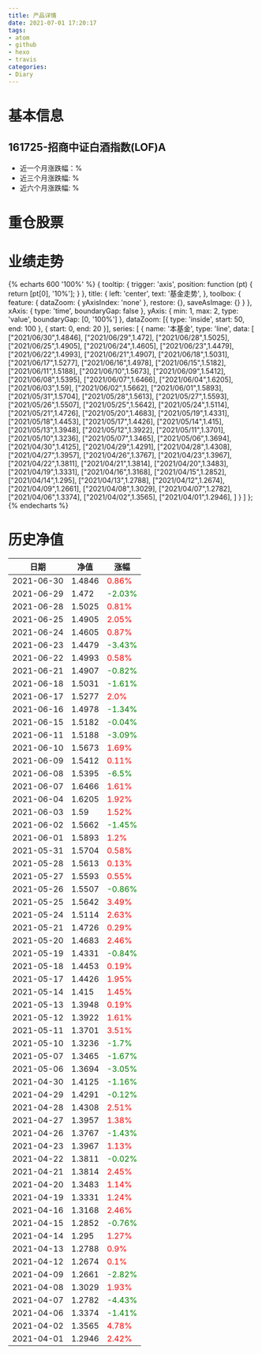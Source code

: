 ```yaml
---
title: 产品详情
date: 2021-07-01 17:20:17
tags:
- atom
- github
- hexo
- travis
categories:
- Diary
---
```


# 基本信息
## 161725-招商中证白酒指数(LOF)A
- 近一个月涨跌幅：%
- 近三个月涨跌幅: %
- 近六个月涨跌幅: %

# 重仓股票
# 业绩走势

{% echarts 600 '100%' %}
{
  tooltip: {
        trigger: 'axis',
        position: function (pt) {
            return [pt[0], '10%'];
        }
    },
    title: {
        left: 'center',
        text: '基金走势',
    },
    toolbox: {
        feature: {
            dataZoom: {
                yAxisIndex: 'none'
            },
            restore: {},
            saveAsImage: {}
        }
    },
    xAxis: {
        type: 'time',
        boundaryGap: false
    },
    yAxis: {
        min: 1,
        max: 2,
        type: 'value',
        boundaryGap: [0, '100%']
    },
    dataZoom: [{
        type: 'inside',
        start: 50,
        end: 100
    }, {
        start: 0,
        end: 20
    }],
    series: [
        {
            name: '本基金',
            type: 'line',
            data: [
["2021/06/30",1.4846],
["2021/06/29",1.472],
["2021/06/28",1.5025],
["2021/06/25",1.4905],
["2021/06/24",1.4605],
["2021/06/23",1.4479],
["2021/06/22",1.4993],
["2021/06/21",1.4907],
["2021/06/18",1.5031],
["2021/06/17",1.5277],
["2021/06/16",1.4978],
["2021/06/15",1.5182],
["2021/06/11",1.5188],
["2021/06/10",1.5673],
["2021/06/09",1.5412],
["2021/06/08",1.5395],
["2021/06/07",1.6466],
["2021/06/04",1.6205],
["2021/06/03",1.59],
["2021/06/02",1.5662],
["2021/06/01",1.5893],
["2021/05/31",1.5704],
["2021/05/28",1.5613],
["2021/05/27",1.5593],
["2021/05/26",1.5507],
["2021/05/25",1.5642],
["2021/05/24",1.5114],
["2021/05/21",1.4726],
["2021/05/20",1.4683],
["2021/05/19",1.4331],
["2021/05/18",1.4453],
["2021/05/17",1.4426],
["2021/05/14",1.415],
["2021/05/13",1.3948],
["2021/05/12",1.3922],
["2021/05/11",1.3701],
["2021/05/10",1.3236],
["2021/05/07",1.3465],
["2021/05/06",1.3694],
["2021/04/30",1.4125],
["2021/04/29",1.4291],
["2021/04/28",1.4308],
["2021/04/27",1.3957],
["2021/04/26",1.3767],
["2021/04/23",1.3967],
["2021/04/22",1.3811],
["2021/04/21",1.3814],
["2021/04/20",1.3483],
["2021/04/19",1.3331],
["2021/04/16",1.3168],
["2021/04/15",1.2852],
["2021/04/14",1.295],
["2021/04/13",1.2788],
["2021/04/12",1.2674],
["2021/04/09",1.2661],
["2021/04/08",1.3029],
["2021/04/07",1.2782],
["2021/04/06",1.3374],
["2021/04/02",1.3565],
["2021/04/01",1.2946],
]
        }
    ]
};
{% endecharts %}

# 历史净值

| 日期 | 净值 | 涨幅 |
| --- | --- | --- |
|2021-06-30|1.4846|<font color=red>0.86%</font>|
|2021-06-29|1.472|<font color=green>-2.03%</font>|
|2021-06-28|1.5025|<font color=red>0.81%</font>|
|2021-06-25|1.4905|<font color=red>2.05%</font>|
|2021-06-24|1.4605|<font color=red>0.87%</font>|
|2021-06-23|1.4479|<font color=green>-3.43%</font>|
|2021-06-22|1.4993|<font color=red>0.58%</font>|
|2021-06-21|1.4907|<font color=green>-0.82%</font>|
|2021-06-18|1.5031|<font color=green>-1.61%</font>|
|2021-06-17|1.5277|<font color=red>2.0%</font>|
|2021-06-16|1.4978|<font color=green>-1.34%</font>|
|2021-06-15|1.5182|<font color=green>-0.04%</font>|
|2021-06-11|1.5188|<font color=green>-3.09%</font>|
|2021-06-10|1.5673|<font color=red>1.69%</font>|
|2021-06-09|1.5412|<font color=red>0.11%</font>|
|2021-06-08|1.5395|<font color=green>-6.5%</font>|
|2021-06-07|1.6466|<font color=red>1.61%</font>|
|2021-06-04|1.6205|<font color=red>1.92%</font>|
|2021-06-03|1.59|<font color=red>1.52%</font>|
|2021-06-02|1.5662|<font color=green>-1.45%</font>|
|2021-06-01|1.5893|<font color=red>1.2%</font>|
|2021-05-31|1.5704|<font color=red>0.58%</font>|
|2021-05-28|1.5613|<font color=red>0.13%</font>|
|2021-05-27|1.5593|<font color=red>0.55%</font>|
|2021-05-26|1.5507|<font color=green>-0.86%</font>|
|2021-05-25|1.5642|<font color=red>3.49%</font>|
|2021-05-24|1.5114|<font color=red>2.63%</font>|
|2021-05-21|1.4726|<font color=red>0.29%</font>|
|2021-05-20|1.4683|<font color=red>2.46%</font>|
|2021-05-19|1.4331|<font color=green>-0.84%</font>|
|2021-05-18|1.4453|<font color=red>0.19%</font>|
|2021-05-17|1.4426|<font color=red>1.95%</font>|
|2021-05-14|1.415|<font color=red>1.45%</font>|
|2021-05-13|1.3948|<font color=red>0.19%</font>|
|2021-05-12|1.3922|<font color=red>1.61%</font>|
|2021-05-11|1.3701|<font color=red>3.51%</font>|
|2021-05-10|1.3236|<font color=green>-1.7%</font>|
|2021-05-07|1.3465|<font color=green>-1.67%</font>|
|2021-05-06|1.3694|<font color=green>-3.05%</font>|
|2021-04-30|1.4125|<font color=green>-1.16%</font>|
|2021-04-29|1.4291|<font color=green>-0.12%</font>|
|2021-04-28|1.4308|<font color=red>2.51%</font>|
|2021-04-27|1.3957|<font color=red>1.38%</font>|
|2021-04-26|1.3767|<font color=green>-1.43%</font>|
|2021-04-23|1.3967|<font color=red>1.13%</font>|
|2021-04-22|1.3811|<font color=green>-0.02%</font>|
|2021-04-21|1.3814|<font color=red>2.45%</font>|
|2021-04-20|1.3483|<font color=red>1.14%</font>|
|2021-04-19|1.3331|<font color=red>1.24%</font>|
|2021-04-16|1.3168|<font color=red>2.46%</font>|
|2021-04-15|1.2852|<font color=green>-0.76%</font>|
|2021-04-14|1.295|<font color=red>1.27%</font>|
|2021-04-13|1.2788|<font color=red>0.9%</font>|
|2021-04-12|1.2674|<font color=red>0.1%</font>|
|2021-04-09|1.2661|<font color=green>-2.82%</font>|
|2021-04-08|1.3029|<font color=red>1.93%</font>|
|2021-04-07|1.2782|<font color=green>-4.43%</font>|
|2021-04-06|1.3374|<font color=green>-1.41%</font>|
|2021-04-02|1.3565|<font color=red>4.78%</font>|
|2021-04-01|1.2946|<font color=red>2.42%</font>|
